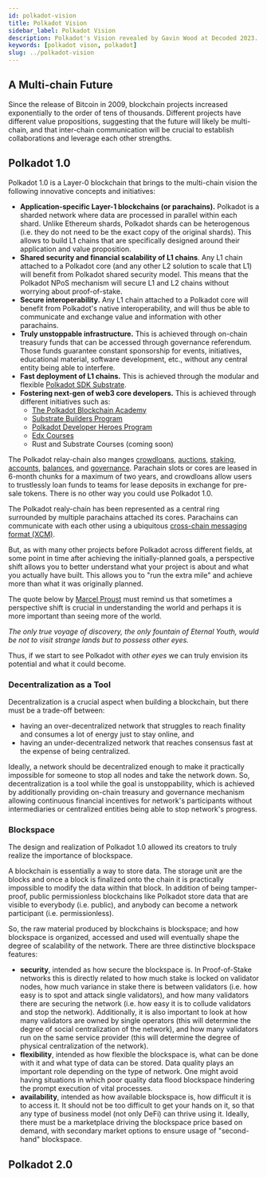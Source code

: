 ```yaml
---
id: polkadot-vision
title: Polkadot Vision
sidebar_label: Polkadot Vision
description: Polkadot's Vision revealed by Gavin Wood at Decoded 2023.
keywords: [polkadot vison, polkadot]
slug: ../polkadot-vision
---
```


## A Multi-chain Future

Since the release of Bitcoin in 2009, blockchain projects increased exponentially to the order of
tens of thousands. Different projects have different value propositions, suggesting that the future
will likely be multi-chain, and that inter-chain communication will be crucial to establish
collaborations and leverage each other strengths.

## Polkadot 1.0

Polkadot 1.0 is a Layer-0 blockchain that brings to the multi-chain vision the following innovative
concepts and initiatives:

- **Application-specific Layer-1 blockchains (or parachains).** Polkadot is a sharded network where
  data are processed in parallel within each shard. Unlike Ethereum shards, Polkadot shards can be
  heterogenous (i.e. they do not need to be the exact copy of the original shards). This allows to
  build L1 chains that are specifically designed around their application and value proposition.
- **Shared security and financial scalability of L1 chains**. Any L1 chain attached to a Polkadot
  core (and any other L2 solution to scale that L1) will benefit from Polkadot shared security
  model. This means that the Polkadot NPoS mechanism will secure L1 and L2 chains without worrying
  about proof-of-stake.
- **Secure interoperability.** Any L1 chain attached to a Polkadot core will benefit from Polkadot's
  native interoperability, and will thus be able to communicate and exchange value and information
  with other parachains.
- **Truly unstoppable infrastructure.** This is achieved through on-chain treasury funds that can be
  accessed through governance referendum. Those funds guarantee constant sponsorship for events,
  initiatives, educational material, software development, etc., without any central entity being
  able to interfere.
- **Fast deployment of L1 chains.** This is achieved through the modular and flexible
  [Polkadot SDK Substrate](./glossary.md#substrate).
- **Fostering next-gen of web3 core developers.** This is achieved through different initiatives
  such as:
  - [The Polkadot Blockchain Academy](https://polkadot.network/development/academy/)
  - [Substrate Builders Program](./builders-program.md)
  - [Polkadot Developer Heroes Program](./dev-heroes.md)
  - [Edx Courses](https://www.edx.org/school/web3x)
  - Rust and Substrate Courses (coming soon)

The Polkadot relay-chain also manges [crowdloans](../learn/learn-crowdloans.md),
[auctions](../learn/learn-auction.md), [staking](../learn/learn-staking.md),
[accounts](./learn-accounts-index), [balances](../learn/learn-balance-transfers.md), and
[governance](../learn/learn-polkadot-opengov.md). Parachain slots or cores are leased in 6-month
chunks for a maximum of two years, and crowdloans allow users to trustlessly loan funds to teams for
lease deposits in exchange for pre-sale tokens. There is no other way you could use Polkadot 1.0.

The Polkadot realy-chain has been represented as a central ring surrounded by multiple parachains
attached its cores. Parachains can communicate with each other using a ubiquitous
[cross-chain messaging format (XCM)](./learn-xcm-index).

But, as with many other projects before Polkadot across different fields, at some point in time
after achieving the initially-planned goals, a perspective shift allows you to better understand
what your project is about and what you actually have built. This allows you to "run the extra mile"
and achieve more than what it was originally planned.

The quote below by [Marcel Proust](https://en.wikipedia.org/wiki/Marcel_Proust) must remind us that
sometimes a perspective shift is crucial in understanding the world and perhaps it is more important
than seeing more of the world.

_The only true voyage of discovery, the only fountain of Eternal Youth, would be not to visit
strange lands but to possess other eyes._

Thus, if we start to see Polkadot with _other eyes_ we can truly envision its potential and what it
could become.

### Decentralization as a Tool

Decentralization is a crucial aspect when building a blockchain, but there must be a trade-off
between:

- having an over-decentralized network that struggles to reach finality and consumes a lot of energy
  just to stay online, and
- having an under-decentralized network that reaches consensus fast at the expense of being
  centralized.

Ideally, a network should be decentralized enough to make it practically impossible for someone to
stop all nodes and take the network down. So, decentralization is a tool while the goal is
unstoppability, which is achieved by additionally providing on-chain treasury and governance
mechanism allowing continuous financial incentives for network's participants without intermediaries
or centralized entities being able to stop network's progress.

### Blockspace

The design and realization of Polkadot 1.0 allowed its creators to truly realize the importance of
blockspace.

A blockchain is essentially a way to store data. The storage unit are the blocks and once a block is
finalized onto the chain it is practically impossible to modify the data within that block. In
addition of being tamper-proof, public permissionless blockchains like Polkadot store data that are
visible to everybody (i.e. public), and anybody can become a network participant (i.e.
permissionless).

So, the raw material produced by blockchains is blockspace; and how blockspace is organized,
accessed and used will eventually shape the degree of scalability of the network. There are three
distinctive blockspace features:

- **security**, intended as how secure the blockspace is. In Proof-of-Stake networks this is
  directly related to how much stake is locked on validator nodes, how much variance in stake there
  is between validators (i.e. how easy is to spot and attack single validators), and how many
  validators there are securing the network (i.e. how easy it is to collude validators and stop the
  network). Additionally, it is also important to look at how many validators are owned by single
  operators (this will determine the degree of social centralization of the network), and how many
  validators run on the same service provider (this will determine the degree of physical
  centralization of the network).
- **flexibility**, intended as how flexible the blockspace is, what can be done with it and what
  type of data can be stored. Data quality plays an important role depending on the type of network.
  One might avoid having situations in which poor quality data flood blockspace hindering the prompt
  execution of vital processes.
- **availability**, intended as how available blockspace is, how difficult it is to access it. It
  should not be too difficult to get your hands on it, so that any type of business model (not only
  DeFi) can thrive using it. Ideally, there must be a marketplace driving the blockspace price based
  on demand, with secondary market options to ensure usage of "second-hand" blockspace.

## Polkadot 2.0
